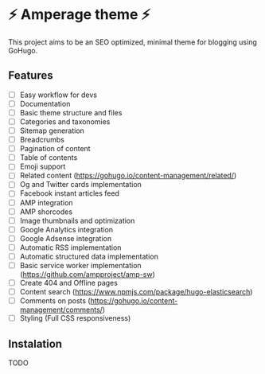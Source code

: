 # ⚡ Amperage theme ⚡

This project aims to be an SEO optimized, minimal theme for blogging using GoHugo. 

## Features

 - [ ] Easy workflow for devs
 - [ ] Documentation
 - [ ] Basic theme structure and files
 - [ ] Categories and taxonomies
 - [ ] Sitemap generation
 - [ ] Breadcrumbs
 - [ ] Pagination of content
 - [ ] Table of contents
 - [ ] Emoji support
 - [ ] Related content (https://gohugo.io/content-management/related/)
 - [ ] Og and Twitter cards implementation
 - [ ] Facebook instant articles feed
 - [ ] AMP integration
 - [ ] AMP shorcodes
 - [ ] Image thumbnails and optimization
 - [ ] Google Analytics integration
 - [ ] Google Adsense integration
 - [ ] Automatic RSS implementation
 - [ ] Automatic structured data implementation
 - [ ] Basic service worker implementation (https://github.com/ampproject/amp-sw)
 - [ ] Create 404 and Offline pages
 - [ ] Content search (https://www.npmjs.com/package/hugo-elasticsearch)
 - [ ] Comments on posts (https://gohugo.io/content-management/comments/)
 - [ ] Styling (Full CSS responsiveness)

## Instalation

TODO
